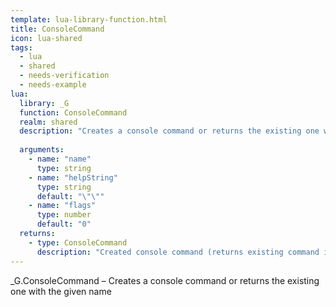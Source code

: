 ```yaml
---
template: lua-library-function.html
title: ConsoleCommand
icon: lua-shared
tags:
  - lua
  - shared
  - needs-verification
  - needs-example
lua:
  library: _G
  function: ConsoleCommand
  realm: shared
  description: "Creates a console command or returns the existing one with the given name"
  
  arguments:
    - name: "name"
      type: string
    - name: "helpString"
      type: string
      default: "\"\""
    - name: "flags"
      type: number
      default: "0"
  returns:
    - type: ConsoleCommand
      description: "Created console command (returns existing command if one with the same name exists)"
---
```


<div class="lua__search__keywords">
_G.ConsoleCommand &#x2013; Creates a console command or returns the existing one with the given name
</div>
